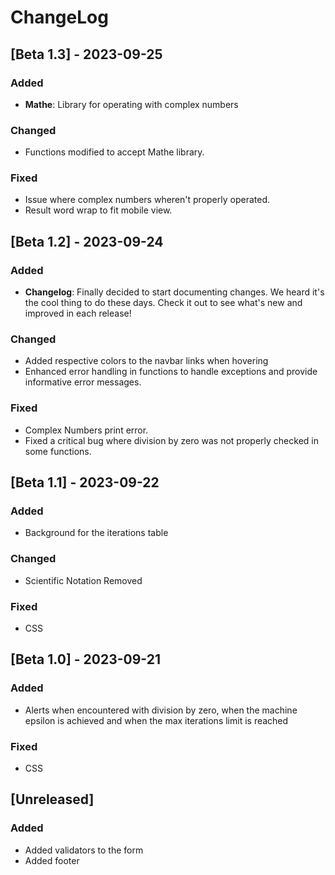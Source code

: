 # ChangeLog

## [Beta 1.3] - 2023-09-25

### Added
- **Mathe**: Library for operating with complex numbers

### Changed
- Functions modified to accept Mathe library.

### Fixed
- Issue where complex numbers wheren't properly operated.
- Result word wrap to fit mobile view.

## [Beta 1.2] - 2023-09-24

### Added
- **Changelog**: Finally decided to start documenting changes. We heard it's the cool thing to do these days. Check it out to see what's new and improved in each release!

###  Changed
- Added respective colors to the navbar links when hovering
- Enhanced error handling in functions to handle exceptions and provide informative error messages.

### Fixed
- Complex Numbers print error.
- Fixed a critical bug where division by zero was not properly checked in some functions.

## [Beta 1.1] - 2023-09-22

### Added
- Background for the iterations table

### Changed
- Scientific Notation Removed

### Fixed
- CSS

## [Beta 1.0] - 2023-09-21

### Added
- Alerts when encountered with division by zero, when the machine epsilon is achieved and when the max iterations limit is reached

### Fixed
- CSS

## [Unreleased]

### Added
- Added validators to the form
- Added footer


